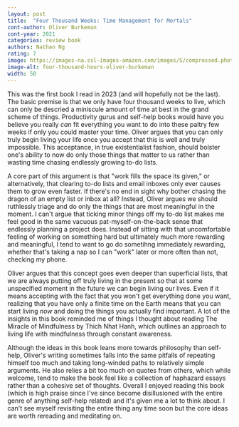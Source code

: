 ```yaml
---
layout: post
title:  "Four Thousand Weeks: Time Management for Mortals"
cont-author: Oliver Burkeman
cont-year: 2021
categories: review book
authors: Nathan Ng
rating: 7
image: https://images-na.ssl-images-amazon.com/images/S/compressed.photo.goodreads.com/books/1627425434i/54785515.jpg
image-alt: four-thousand-hours-oliver-burkeman
width: 50
---
```


This was the first book I read in 2023 (and will hopefully not be the last). 
The basic premise is that we only have four thousand weeks to live, which can only be descried a miniscule amount of time at best in the grand scheme of things.
Productivity gurus and self-help books would have you believe you really <i>can</i> fit everything you want to do into these paltry few weeks if only you could master your time.
Oliver argues that you can only truly begin living your life once you accept that this is well and truly impossible.
This acceptance, in true existentialist fashion, should bolster one's ability to now do only those things that matter to us rather than wasting time chasing endlessly growing to-do lists.

A core part of this argument is that "work fills the space its given," or alternatively, that clearing to-do lists and email inboxes only ever causes them to grow even faster.
If there's no end in sight why bother chasing the dragon of an empty list or inbox at all?
Instead, Oliver argues we should ruthlessly triage and do only the things that are most meaningful in the moment.
I can't argue that ticking minor things off my to-do list makes me feel good in the same vacuous pat-myself-on-the-back sense that endlessly planning a project does.
Instead of sitting with that uncomfortable feeling of working on something hard but ultimately much more rewarding and meaningful, I tend to want to go do sometihng immediately rewarding, whether that's taking a nap so I can "work" later or more often than not, checking my phone.

Oliver argues that this concept goes even deeper than superficial lists, that we are always putting off truly living in the present so that at some unspecified moment in the future we can begin living our lives.
Even if it means accepting with the fact that you won't get everything done you want, realizing that you have only a finite time on the Earth means that you can start living <i>now</i> and doing the things you actually find important.
A lot of the insights in this book reminded me of things I thought about reading The Miracle of Mindfulness by Thich Nhat Hanh, which outlines an approach to living life with mindfulness through constant awareness.

Although the ideas in this book leans more towards philosophy than self-help, Oliver's writing sometimes falls into the same pitfalls of repeating himself too much and taking long-winded paths to relatively simple arguments. 
He also relies a bit too much on quotes from others, which while welcome, tend to make the book feel like a collection of haphazard essays rather than a cohesive set of thoughts. 
Overall I enjoyed reading this book (which is high praise since I've since become disillusioned with the entire genre of anything self-help related) and it's given me a lot to think about.
I can't see myself revisiting the entire thing any time soon but the core ideas are worth rereading and meditating on.
